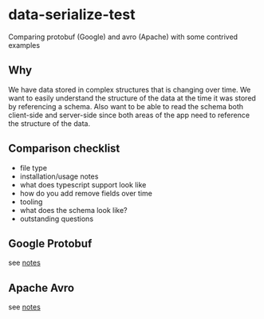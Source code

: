# data-serialize-test

Comparing protobuf (Google) and avro (Apache) with some contrived examples

## Why

We have data stored in complex structures that is changing over time. We want to easily understand the structure of the data at the time it was stored by referencing a schema. Also want to be able to read the schema both client-side and server-side since both areas of the app need to reference the structure of the data.

## Comparison checklist

- file type
- installation/usage notes
- what does typescript support look like
- how do you add remove fields over time
- tooling
- what does the schema look like?
- outstanding questions

## Google Protobuf

see [notes](./protobuf.md)

## Apache Avro

see [notes](./avro.md)
